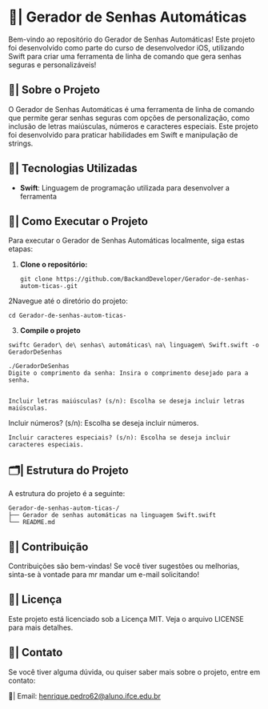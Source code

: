 # 🔐| Gerador de Senhas Automáticas

Bem-vindo ao repositório do Gerador de Senhas Automáticas! Este projeto foi desenvolvido como parte do curso de desenvolvedor iOS, utilizando Swift para criar uma ferramenta de linha de comando que gera senhas seguras e personalizáveis! 

## 📖| Sobre o Projeto

O Gerador de Senhas Automáticas é uma ferramenta de linha de comando que permite gerar senhas seguras com opções de personalização, como inclusão de letras maiúsculas, números e caracteres especiais. Este projeto foi desenvolvido para praticar habilidades em Swift e manipulação de strings.

## 📲| Tecnologias Utilizadas

- **Swift**: Linguagem de programação utilizada para desenvolver a ferramenta

## 🚀| Como Executar o Projeto

Para executar o Gerador de Senhas Automáticas localmente, siga estas etapas:

1. **Clone o repositório:**
   ```
   git clone https://github.com/BackandDeveloper/Gerador-de-senhas-autom-ticas-.git
2Navegue até o diretório do projeto:
```
cd Gerador-de-senhas-autom-ticas-

   ```
3. **Compile o projeto**

```
swiftc Gerador\ de\ senhas\ automáticas\ na\ linguagem\ Swift.swift -o GeradorDeSenhas

```

```
./GeradorDeSenhas
Digite o comprimento da senha: Insira o comprimento desejado para a senha.

```

```

Incluir letras maiúsculas? (s/n): Escolha se deseja incluir letras maiúsculas.

```

Incluir números? (s/n): Escolha se deseja incluir números.

```
Incluir caracteres especiais? (s/n): Escolha se deseja incluir caracteres especiais.
```

## 🗂️| Estrutura do Projeto

A estrutura do projeto é a seguinte:

```
Gerador-de-senhas-autom-ticas-/
├── Gerador de senhas automáticas na linguagem Swift.swift
└── README.md
```

## 👥| Contribuição
Contribuições são bem-vindas! Se você tiver sugestões ou melhorias, sinta-se à vontade para mr mandar um e-mail solicitando!

## 📑| Licença
Este projeto está licenciado sob a Licença MIT. Veja o arquivo LICENSE para mais detalhes.

## 📲| Contato

Se você tiver alguma dúvida, ou quiser saber mais sobre o projeto, entre em contato:

 📧| Email: henrique.pedro62@aluno.ifce.edu.br
